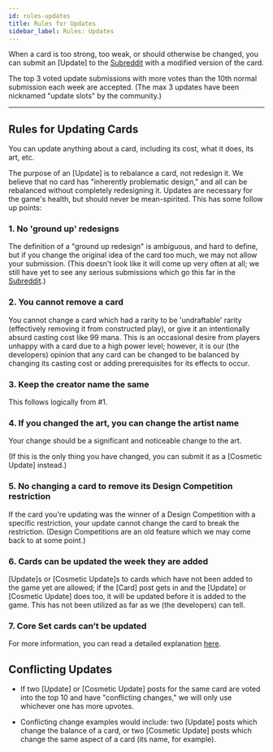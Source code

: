 ```yaml
---
id: rules-updates
title: Rules for Updates
sidebar_label: Rules: Updates
---
```


When a card is too strong, too weak, or should otherwise be changed, you can submit an [Update] to the [Subreddit](https://old.reddit.com/r/collectivecg/) with a modified version of the card.

The top 3 voted update submissions with more votes than the 10th normal submission each week are accepted. (The max 3 updates have been nicknamed "update slots" by the community.)

---

## Rules for Updating Cards

You can update anything about a card, including its cost, what it does, its art, etc.

The purpose of an [Update] is to rebalance a card, not redesign it. We believe that no card has "inherently problematic design," and all can be rebalanced without completely redesigning it. Updates are necessary for the game's health, but should never be mean-spirited. This has some follow up points:

### 1. No 'ground up' redesigns

The definition of a "ground up redesign" is ambiguous, and hard to define, but if you change the original idea of the card too much, we may not allow your submission. (This doesn't look like it will come up very often at all; we still have yet to see any serious submissions which go this far in the [Subreddit](https://old.reddit.com/r/collectivecg/).)

### 2. You cannot remove a card

You cannot change a card which had a rarity to be 'undraftable' rarity (effectively removing it from constructed play), or give it an intentionally absurd casting cost like 99 mana. This is an occasional desire from players unhappy with a card due to a high power level; however, it is our (the developers) opinion that any card can be changed to be balanced by changing its casting cost or adding prerequisites for its effects to occur.

### 3. Keep the creator name the same

This follows logically from #1.

### 4. If you changed the art, you can change the artist name

Your change should be a significant and noticeable change to the art.

(If this is the only thing you have changed, you can submit it as a [Cosmetic Update] instead.)

### 5. No changing a card to remove its Design Competition restriction

If the card you're updating was the winner of a Design Competition with a specific restriction, your update cannot change the card to break the restriction. (Design Competitions are an old feature which we may come back to at some point.)

### 6. Cards can be updated the week they are added

[Update]s or [Cosmetic Update]s to cards which have not been added to the game yet are allowed; if the [Card] post gets in and the [Update] or [Cosmetic Update] does too, it will be updated before it is added to the game. This has not been utilized as far as we (the developers) can tell.

### 7. Core Set cards can’t be updated

For more information, you can read a detailed explanation [here](faq-process.md#updating-the-core-set).

## Conflicting Updates

- If two [Update] or [Cosmetic Update] posts for the same card are voted into the top 10 and have "conflicting changes," we will only use whichever one has more upvotes.

- Conflicting change examples would include: two [Update] posts which change the balance of a card, or two [Cosmetic Update] posts which change the same aspect of a card (its name, for example).
